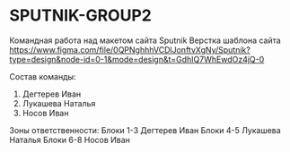 # SPUTNIK-GROUP2
Командная работа над макетом сайта Sputnik
Верстка шаблона сайта https://www.figma.com/file/0QPNghhhVCDlJonftvXgNy/Sputnik?type=design&node-id=0-1&mode=design&t=GdhIQ7WhEwdOz4jQ-0

Состав команды:
1) Дегтерев Иван
2) Лукашева Наталья
3) Носов Иван

Зоны ответственности:
Блоки 1-3 Дегтерев Иван
Блоки 4-5 Лукашева Наталья
Блоки 6-8 Носов Иван

